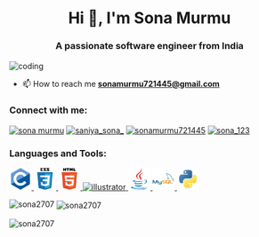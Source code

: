 <h1 align="center">Hi 👋, I'm Sona Murmu</h1>
<h3 align="center">A passionate software engineer from India</h3>
<img align ="center" alt="coding" width="400" src="https://media.tenor.com/S59bPkT0pqcAAAAC/programming.gif">

- 📫 How to reach me **sonamurmu721445@gmail.com**

<h3 align="left">Connect with me:</h3>
<p align="left">
<a href="https://linkedin.com/in/sona murmu" target="blank"><img align="center" src="https://raw.githubusercontent.com/rahuldkjain/github-profile-readme-generator/master/src/images/icons/Social/linked-in-alt.svg" alt="sona murmu" height="30" width="40" /></a>
<a href="https://instagram.com/saniya_sona_" target="blank"><img align="center" src="https://raw.githubusercontent.com/rahuldkjain/github-profile-readme-generator/master/src/images/icons/Social/instagram.svg" alt="saniya_sona_" height="30" width="40" /></a>
<a href="https://www.leetcode.com/sonamurmu721445" target="blank"><img align="center" src="https://raw.githubusercontent.com/rahuldkjain/github-profile-readme-generator/master/src/images/icons/Social/leet-code.svg" alt="sonamurmu721445" height="30" width="40" /></a>
<a href="https://auth.geeksforgeeks.org/user/sona_123" target="blank"><img align="center" src="https://raw.githubusercontent.com/rahuldkjain/github-profile-readme-generator/master/src/images/icons/Social/geeks-for-geeks.svg" alt="sona_123" height="30" width="40" /></a>
</p>

<h3 align="left">Languages and Tools:</h3>
<p align="left"> <a href="https://www.cprogramming.com/" target="_blank" rel="noreferrer"> <img src="https://raw.githubusercontent.com/devicons/devicon/master/icons/c/c-original.svg" alt="c" width="40" height="40"/> </a> <a href="https://www.w3schools.com/css/" target="_blank" rel="noreferrer"> <img src="https://raw.githubusercontent.com/devicons/devicon/master/icons/css3/css3-original-wordmark.svg" alt="css3" width="40" height="40"/> </a> <a href="https://www.w3.org/html/" target="_blank" rel="noreferrer"> <img src="https://raw.githubusercontent.com/devicons/devicon/master/icons/html5/html5-original-wordmark.svg" alt="html5" width="40" height="40"/> </a> <a href="https://www.adobe.com/in/products/illustrator.html" target="_blank" rel="noreferrer"> <img src="https://www.vectorlogo.zone/logos/adobe_illustrator/adobe_illustrator-icon.svg" alt="illustrator" width="40" height="40"/> </a> <a href="https://www.java.com" target="_blank" rel="noreferrer"> <img src="https://raw.githubusercontent.com/devicons/devicon/master/icons/java/java-original.svg" alt="java" width="40" height="40"/> </a> <a href="https://www.mysql.com/" target="_blank" rel="noreferrer"> <img src="https://raw.githubusercontent.com/devicons/devicon/master/icons/mysql/mysql-original-wordmark.svg" alt="mysql" width="40" height="40"/> </a> <a href="https://www.python.org" target="_blank" rel="noreferrer"> <img src="https://raw.githubusercontent.com/devicons/devicon/master/icons/python/python-original.svg" alt="python" width="40" height="40"/> </a> </p>

<p><img align="left" src="https://github-readme-stats.vercel.app/api/top-langs?username=sona2707&show_icons=true&locale=en&layout=compact" alt="sona2707" /></p>

<p>&nbsp;<img align="center" src="https://github-readme-stats.vercel.app/api?username=sona2707&show_icons=true&locale=en" alt="sona2707" /></p>

<p><img align="center" src="https://github-readme-streak-stats.herokuapp.com/?user=sona2707&" alt="sona2707" /></p>

